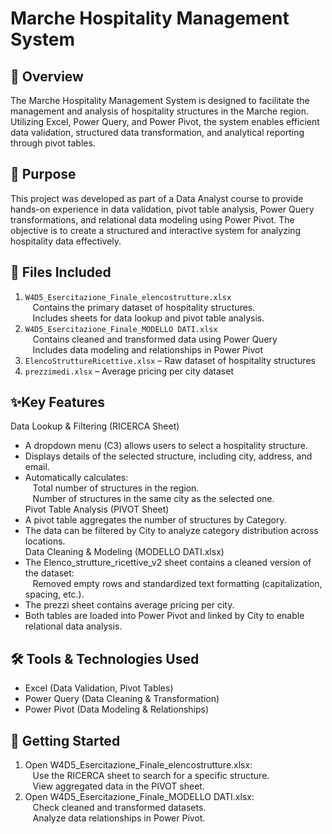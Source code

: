 # Marche Hospitality Management System
## 📌 Overview
The Marche Hospitality Management System is designed to facilitate the management and analysis of hospitality structures in the Marche region. Utilizing Excel, Power Query, and Power Pivot, the system enables efficient data validation, structured data transformation, and analytical reporting through pivot tables.
## 🎯 Purpose
This project was developed as part of a Data Analyst course to provide hands-on experience in data validation, pivot table analysis, Power Query transformations, and relational data modeling using Power Pivot. The objective is to create a structured and interactive system for analyzing hospitality data effectively.
## 📂 Files Included
1.	`W4D5_Esercitazione_Finale_elencostrutture.xlsx`  <br />
&nbsp;&nbsp; Contains the primary dataset of hospitality structures. <br />
&nbsp;&nbsp; Includes sheets for data lookup and pivot table analysis. <br />
2.	`W4D5_Esercitazione_Finale_MODELLO DATI.xlsx`  <br />
&nbsp;&nbsp;	Contains cleaned and transformed data using Power Query <br />
&nbsp;&nbsp;	Includes data modeling and relationships in Power Pivot <br />
3. `ElencoStruttureRicettive.xlsx` – Raw dataset of hospitality structures <br />
4. `prezzimedi.xlsx` – Average pricing per city dataset <br />

## ✨Key Features <br />
Data Lookup & Filtering (RICERCA Sheet) <br />
*	A dropdown menu (C3) allows users to select a hospitality structure. <br />
*	Displays details of the selected structure, including city, address, and email. <br />
*	Automatically calculates:<br />
&nbsp;&nbsp;	Total number of structures in the region.<br />
&nbsp;&nbsp;	Number of structures in the same city as the selected one.<br />
Pivot Table Analysis (PIVOT Sheet)<br />
*	A pivot table aggregates the number of structures by Category.<br />
*	The data can be filtered by City to analyze category distribution across locations.<br />
Data Cleaning & Modeling (MODELLO DATI.xlsx)<br />
*	The Elenco_strutture_ricettive_v2 sheet contains a cleaned version of the dataset:<br />
&nbsp;&nbsp;	Removed empty rows and standardized text formatting (capitalization, spacing, etc.).<br />
*	The prezzi sheet contains average pricing per city.<br />
*	Both tables are loaded into Power Pivot and linked by City to enable relational data analysis. <br />
## 🛠️ Tools & Technologies Used <br />
*	Excel (Data Validation, Pivot Tables) <br />
*	Power Query (Data Cleaning & Transformation) <br />
*	Power Pivot (Data Modeling & Relationships) <br />
## 🚀 Getting Started <br />
1.	Open W4D5_Esercitazione_Finale_elencostrutture.xlsx: <br />
&nbsp;&nbsp;	Use the RICERCA sheet to search for a specific structure. <br />
&nbsp;&nbsp;	View aggregated data in the PIVOT sheet. <br />
2.	Open W4D5_Esercitazione_Finale_MODELLO DATI.xlsx: <br />
&nbsp;&nbsp;	Check cleaned and transformed datasets. <br />
&nbsp;&nbsp;	Analyze data relationships in Power Pivot. <br />

